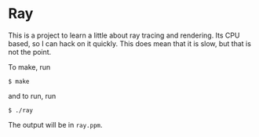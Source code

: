 Ray
===

This is a project to learn a little about ray tracing and rendering.  Its CPU based, so I can hack on it quickly.  This does mean that it is slow, but that is not the point.

To make, run

    $ make

and to run, run

    $ ./ray

The output will be in `ray.ppm`.

